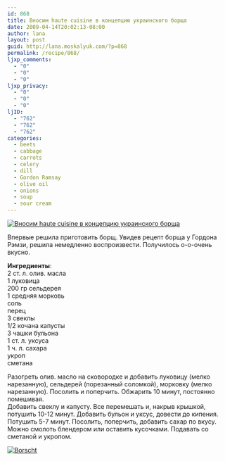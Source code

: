 ```yaml
---
id: 868
title: Вносим haute cuisine в концепцию украинского борща
date: 2009-04-14T20:02:13-08:00
author: lana
layout: post
guid: http://lana.moskalyuk.com/?p=868
permalink: /recipe/868/
ljxp_comments:
  - "0"
  - "0"
  - "0"
ljxp_privacy:
  - "0"
  - "0"
  - "0"
ljID:
  - "762"
  - "762"
  - "762"
categories:
  - beets
  - cabbage
  - carrots
  - celery
  - dill
  - Gordon Ramsay
  - olive oil
  - onions
  - soup
  - sour cream
---
```

<a class="flickr-image alignnone" title="Вносим haute cuisine в концепцию украинского борща" rel="flickr-mgr" href="http://www.flickr.com/photos/67405678@N00/3423220104/"><img class="flickr-medium" src="http://farm4.static.flickr.com/3320/3423220104_633d0a91c5.jpg" alt="Вносим haute cuisine в концепцию украинского борща" /></a>

Впервые решила приготовить борщ. Увидев рецепт борща у Гордона Рэмзи, решила немедленно воспроизвести. Получилось о-о-очень вкусно.

**Ингредиенты**:  
2 ст. л. олив. масла  
1 луковица  
200 гр сельдерея  
1 средняя морковь  
соль  
перец  
3 свеклы  
1/2 кочана капусты  
3 чашки бульона  
1 ст. л. уксуса  
1 ч. л. сахара  
укроп  
сметана

Разогреть олив. масло на сковородке и добавить луковицу (мелко нарезанную), сельдерей (порезанный соломкой), морковку (мелко нарезанную). Посолить и поперчить. Обжарить 10 минут, постоянно помешивая.  
Добавить свеклу и капусту. Все перемешать и, накрыв крышкой, потушить 10-12 минут. Добавить бульон и уксус, довести до кипения. Потушить 5-7 минут. Посолить, поперчить, добавить сахар по вкусу.  
Можно смолоть блендером или оставить кусочками. Подавать со сметаной и укропом.

<a class="flickr-image alignnone" title="Borscht" rel="flickr-mgr" href="http://www.flickr.com/photos/67405678@N00/3422411321/"><img class="flickr-medium" src="http://farm4.static.flickr.com/3573/3422411321_452fb6e08e.jpg" alt="Borscht" /></a>